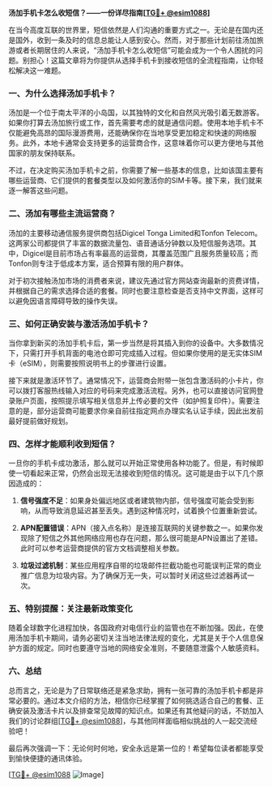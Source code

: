 **汤加手机卡怎么收短信？——一份详尽指南[[TG💪+ @esim1088](https://t.me/s/esim1088)]**

在当今高度互联的世界里，短信依然是人们沟通的重要方式之一。无论是在国内还是国外，收到一条及时的信息总能让人感到安心。然而，对于那些计划前往汤加旅游或者长期居住的人来说，“汤加手机卡怎么收短信”可能会成为一个令人困扰的问题。别担心！这篇文章将为你提供从选择手机卡到接收短信的全流程指南，让你轻松解决这一难题。

### 一、为什么选择汤加手机卡？

汤加是一个位于南太平洋的小岛国，以其独特的文化和自然风光吸引着无数游客。如果你打算去汤加旅行或工作，首先需要考虑的就是通信问题。使用本地手机卡不仅能避免高昂的国际漫游费用，还能确保你在当地享受更加稳定和快速的网络服务。此外，本地卡通常会支持更多的运营商合作，这意味着你可以更方便地与其他国家的朋友保持联系。

不过，在决定购买汤加手机卡之前，你需要了解一些基本的信息，比如该国主要有哪些运营商、它们提供的套餐类型以及如何激活你的SIM卡等。接下来，我们就来逐一解答这些问题。

### 二、汤加有哪些主流运营商？

汤加的主要移动通信服务提供商包括Digicel Tonga Limited和Tonfon Telecom。这两家公司都提供了丰富的数据流量包、语音通话分钟数以及短信服务选项。其中，Digicel是目前市场占有率最高的运营商，其覆盖范围广且服务质量较高；而Tonfon则专注于低成本方案，适合预算有限的用户群体。

对于初次接触汤加市场的消费者来说，建议先通过官方网站查询最新的资费详情，并根据自己的需求选择合适的套餐。同时也要注意检查是否支持中文界面，这样可以避免因语言障碍导致的操作失误。

### 三、如何正确安装与激活汤加手机卡？

当你拿到新买的汤加手机卡后，第一步当然是将其插入到你的设备中。大多数情况下，只需打开手机背面的电池仓即可完成插入过程。但如果你使用的是无实体SIM卡（eSIM），则需要按照说明书上的步骤进行设置。

接下来就是激活环节了。通常情况下，运营商会附带一张包含激活码的小卡片，你可以拨打客服热线输入对应的号码来完成激活流程。另外，也可以直接访问官网登录账户页面，按照提示填写相关信息并上传必要的文件（如护照复印件）。需要注意的是，部分运营商可能要求你亲自前往指定网点办理实名认证手续，因此出发前最好提前做好规划。

### 四、怎样才能顺利收到短信？

一旦你的手机卡成功激活，那么就可以开始正常使用各种功能了。但是，有时候即使一切看起来正常，仍然会出现无法接收到短信的情况。这可能是由于以下几个原因造成的：

1. **信号强度不足**：如果身处偏远地区或者建筑物内部，信号强度可能会受到影响，从而导致消息延迟甚至丢失。遇到这种情况时，试着换个位置重新尝试。
   
2. **APN配置错误**：APN（接入点名称）是连接互联网的关键参数之一。如果你发现除了短信之外其他网络应用也存在问题，那么很可能是APN设置出了差错。此时可以参考运营商提供的官方文档调整相关参数。

3. **垃圾过滤机制**：某些应用程序自带的垃圾邮件拦截功能也可能误判正常的商业推广信息为垃圾内容。为了确保万无一失，可以暂时关闭这些过滤器再试一次。

### 五、特别提醒：关注最新政策变化

随着全球数字化进程加快，各国政府对电信行业的监管也在不断加强。因此，在使用汤加手机卡期间，请务必密切关注当地法律法规的变化，尤其是关于个人信息保护方面的规定。同时也要遵守当地的网络安全准则，不要随意泄露个人敏感资料。

### 六、总结

总而言之，无论是为了日常联络还是紧急求助，拥有一张可靠的汤加手机卡都是非常必要的。通过本文介绍的方法，相信你已经掌握了如何挑选适合自己的套餐、正确安装及激活卡片以及排查常见故障的知识点。如果还有其他疑问的话，不妨加入我们的讨论群组[[TG💪+ @esim1088](https://t.me/s/esim1088)]，与其他同样面临相似挑战的人一起交流经验吧！

最后再次强调一下：无论何时何地，安全永远是第一位的！希望每位读者都能享受到愉快便捷的通讯体验。

[[TG💪+ @esim1088](https://t.me/s/esim1088) ![Image](https://i.postimg.cc/4NQfJmqS/Snipaste-2025-05-13-00-14-12.png)]